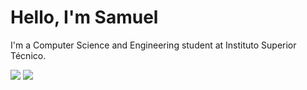 <h1> Hello, I'm Samuel </h1>

I'm a Computer Science and Engineering student at Instituto Superior Técnico.

<div>
  <img src="https://github-readme-stats.vercel.app/api?username=Samuel-k276&show_icons=true&theme=radical">
  <img src="Streak Stats](https://github-readme-streak-stats.herokuapp.com/?user=Samuel-k276&theme=radical">
</div>
